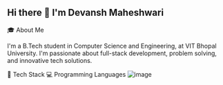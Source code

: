 ## Hi there 👋 I'm Devansh Maheshwari

🎓 About Me
 
I'm a B.Tech student in Computer Science and Engineering, at VIT Bhopal University. I'm passionate about full-stack development, problem solving, and innovative tech solutions.

🚀 Tech Stack
💻 Programming Languages
![image](https://github.com/user-attachments/assets/c9eb96ce-075f-4a5d-bd2e-111c71966d26)

